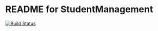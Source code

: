 README for StudentManagement
==========================

[![Build Status](https://travis-ci.org/CJTaylr/student-management.svg?branch=master)](https://travis-ci.org/CJTaylr/student-management)
